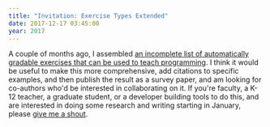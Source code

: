 ```yaml
---
title: "Invitation: Exercise Types Extended"
date: 2017-12-17 03:45:00
year: 2017
---
```

A couple of months ago,
I assembled [an incomplete list of automatically gradable exercises that can be used to teach programming]({{site.github.url}}/2017/10/16/exercise-types.html).
I think it would be useful to make this more comprehensive,
add citations to specific examples,
and then publish the result as a survey paper,
and am looking for co-authors who'd be interested in collaborating on it.
If you're faculty,
a K-12 teacher,
a graduate student,
or a developer building tools to do this,
and are interested in doing some research and writing starting in January,
please [give me a shout](mailto:gvwilson@third-bit.com?subject=Exercise%20types).
